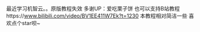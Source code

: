 最近学习机智云。。原版教程失效  多谢UP：爱吃栗子饼
也可以支持B站教程https://www.bilibili.com/video/BV1EE411W7Ek?t=1230
本教程相对简洁一些
喜欢点个star呗~
